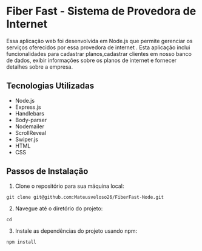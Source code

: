 # Fiber Fast - Sistema de Provedora de Internet

Essa aplicação web foi  desenvolvida em Node.js que permite gerenciar os serviços oferecidos por essa provedora de internet . Esta aplicação inclui funcionalidades para cadastrar planos,cadastrar clientes em nosso banco de dados, exibir informações sobre os planos de internet e fornecer detalhes sobre a empresa.

## Tecnologias Utilizadas
- Node.js
- Express.js
- Handlebars
- Body-parser
- Nodemailer
- ScrollReveal
- Swiper.js
- HTML
- CSS

## Passos de Instalação
1. Clone o repositório para sua máquina local:
```
git clone git@github.com:Mateusveloso26/FiberFast-Node.git
```
2. Navegue até o diretório do projeto:
```
cd 
```
3. Instale as dependências do projeto usando npm:
```
npm install
```






